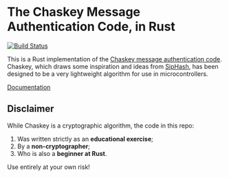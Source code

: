 # The Chaskey Message Authentication Code, in Rust

[![Build Status](https://travis-ci.org/sacundim/chaskey.svg?branch=master)](https://travis-ci.org/sacundim/chaskey)

This is a Rust implementation of the
[Chaskey message authentication code](http://mouha.be/chaskey/).
Chaskey, which draws some inspiration and ideas from
[SipHash](https://131002.net/siphash/), has been designed to be a very
lightweight algorithm for use in microcontrollers.

[Documentation](http://sacundim.github.io/chaskey/chaskey/index.html)

## Disclaimer

While Chaskey is a cryptographic algorithm, the code in this repo:

1. Was written strictly as an **educational exercise**;
2. By a **non-cryptographer**;
3. Who is also a **beginner at Rust**.

Use entirely at your own risk!
